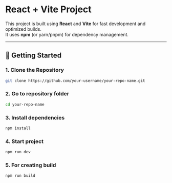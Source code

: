 # React + Vite Project

This project is built using **React** and **Vite** for fast development and optimized builds.  
It uses **npm** (or yarn/pnpm) for dependency management.

---

## 🚀 Getting Started

### 1. Clone the Repository

```bash
git clone https://github.com/your-username/your-repo-name.git
```

### 2. Go to repository folder

```bash
cd your-repo-name
```

### 3. Install dependencies

```bash
npm install
```

### 4. Start project

```bash
npm run dev
```

### 5. For creating build

```bash
npm run build
```
